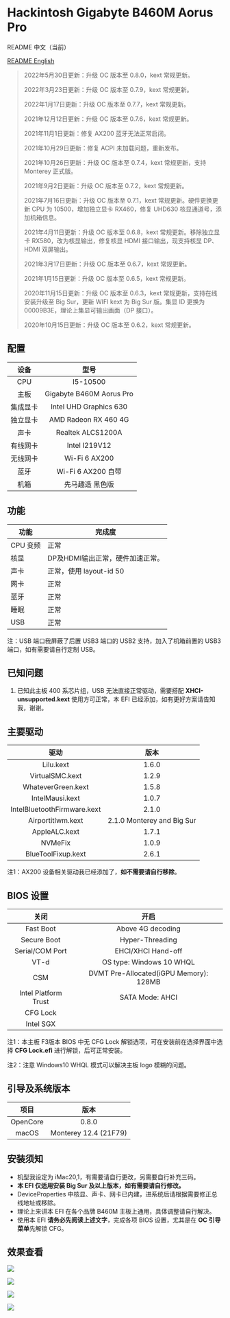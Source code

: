 # Hackintosh Gigabyte B460M Aorus Pro

README 中文（当前）

[README English](https://github.com/VanXNF/Hackintosh-Gigabyte-B460M-Aorus-Pro/blob/master/README_EN.md)

> 2022年5月30日更新：升级 OC 版本至 0.8.0，kext 常规更新。
>
> 2022年3月23日更新：升级 OC 版本至 0.7.9，kext 常规更新。
>
> 2022年1月17日更新：升级 OC 版本至 0.7.7，kext 常规更新。
>
> 2021年12月12日更新：升级 OC 版本至 0.7.6，kext 常规更新。
>
> 2021年11月1日更新：修复 AX200 蓝牙无法正常启闭。
>
> 2021年10月29日更新：修复 ACPI 未加载问题，重新发布。
>
> 2021年10月26日更新：升级 OC 版本至 0.7.4，kext 常规更新，支持 Monterey 正式版。
>
> 2021年9月2日更新：升级 OC 版本至 0.7.2，kext 常规更新。
>
> 2021年7月16日更新：升级 OC 版本至 0.7.1，kext 常规更新。硬件更换更新 CPU 为 10500，增加独立显卡 RX460，修复 UHD630 核显通道号，添加机箱信息。
>
> 2021年4月11日更新：升级 OC 版本至 0.6.8，kext 常规更新。移除独立显卡 RX580，改为核显输出，修复核显 HDMI 接口输出，现支持核显 DP、HDMI 双屏输出。
>
> 2021年3月17日更新：升级 OC 版本至 0.6.7，kext 常规更新。
>
> 2021年1月15日更新：升级 OC 版本至 0.6.5，kext 常规更新。
>
> 2020年11月15日更新：升级 OC 版本至 0.6.3，kext 常规更新，支持在线安装升级至 Big Sur，更新 WIFI kext 为 Big Sur 版。集显 ID 更换为 00009B3E，理论上集显可输出画面（DP 接口）。
>
> 2020年10月15日更新：升级 OC 版本至 0.6.2，kext 常规更新。

## 配置

|   设备   |           型号           |
| :------: | :----------------------: |
|   CPU    |         I5-10500         |
|   主板   | Gigabyte B460M Aorus Pro |
| 集成显卡 |  Intel UHD Graphics 630  |
| 独立显卡 |   AMD Radeon RX 460 4G   |
|   声卡   |    Realtek ALCS1200A     |
| 有线网卡 |      Intel I219V12       |
| 无线网卡 |      Wi-Fi 6 AX200       |
|   蓝牙   |    Wi-Fi 6 AX200 自带    |
|   机箱   |     先马趣造 黑色版      |

## 功能

| 功能     | 完成度                           |
| -------- | -------------------------------- |
| CPU 变频 | 正常                             |
| 核显     | DP及HDMI输出正常，硬件加速正常。 |
| 声卡     | 正常，使用 layout-id 50          |
| 网卡     | 正常                             |
| 蓝牙     | 正常                             |
| 睡眠     | 正常                             |
| USB      | 正常                             |

注：USB 端口我屏蔽了后置 USB3 端口的 USB2 支持，加入了机箱前置的 USB3 端口，如有需要请自行定制 USB。

## 已知问题

1. 已知此主板 400 系芯片组，USB 无法直接正常驱动，需要搭配 **XHCI-unsupported.kext** 使用方可正常，本 EFI 已经添加，如有更好方案请告知我，谢谢。

## 主要驱动

|            驱动             |            版本            |
| :-------------------------: | :------------------------: |
|          Lilu.kext          |           1.6.0            |
|       VirtualSMC.kext       |           1.2.9            |
|     WhateverGreen.kext      |           1.5.8            |
|       IntelMausi.kext       |           1.0.7            |
| IntelBluetoothFirmware.kext |           2.1.0            |
|      Airportitlwm.kext      | 2.1.0 Monterey and Big Sur |
|        AppleALC.kext        |           1.7.1            |
|           NVMeFix           |           1.0.9            |
|     BlueToolFixup.kext      |           2.6.1            |

注1：AX200 设备相关驱动我已经添加了，**如不需要请自行移除**。

## BIOS 设置

|         关闭         |                  开启                  |
| :------------------: | :------------------------------------: |
|      Fast Boot       |           Above 4G decoding            |
|     Secure Boot      |            Hyper-Threading             |
|   Serial/COM Port    |           EHCI/XHCI Hand-off           |
|         VT-d         |        OS type: Windows 10 WHQL        |
|         CSM          | DVMT Pre-Allocated(iGPU Memory): 128MB |
| Intel Platform Trust |            SATA Mode: AHCI             |
|       CFG Lock       |                                        |
|      Intel SGX       |                                        |

注1：本主板 F3版本 BIOS 中无 CFG Lock 解锁选项，可在安装前在选择界面中选择 **CFG Lock.efi** 进行解锁，后可正常安装。

注2：注意 Windows10 WHQL 模式可以解决主板 logo 模糊的问题。

## 引导及系统版本

|   项目   |         版本          |
| :------: | :-------------------: |
| OpenCore |         0.8.0         |
|  macOS   | Monterey 12.4 (21F79) |

## 安装须知

- 机型我设定为 iMac20,1，有需要请自行更改，另需要自行补充三码。
- **本 EFI 仅适用安装 Big Sur 及以上版本，如有需要请自行修改。**
- DeviceProperties 中核显、声卡、网卡已内建，进系统后请根据需要修正总线地址或移除。
- 理论上来讲本 EFI 在各个品牌 B460M 主板上通用，具体调整请自行解决。
- 使用本 EFI **请务必先阅读上述文字**，完成各项 BIOS 设置，尤其是在 **OC 引导菜单**先解锁 CFG。

## 效果查看

![](https://github.com/VanXNF/Hackintosh-Gigabyte-B460M-Aorus-Pro/raw/master/Images/Desktop.png)

![](https://github.com/VanXNF/Hackintosh-Gigabyte-B460M-Aorus-Pro/raw/master/Images/codec.png)

![](https://github.com/VanXNF/Hackintosh-Gigabyte-B460M-Aorus-Pro/raw/master/Images/Mic.png)

![](https://github.com/VanXNF/Hackintosh-Gigabyte-B460M-Aorus-Pro/raw/master/Images/Output.png)